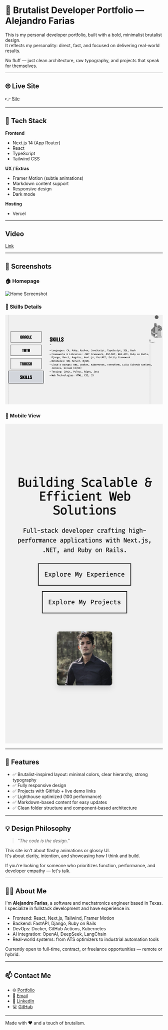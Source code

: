 # 🧱 Brutalist Developer Portfolio — Alejandro Farias

This is my personal developer portfolio, built with a bold, minimalist brutalist design.  
It reflects my personality: direct, fast, and focused on delivering real-world results.

No fluff — just clean architecture, raw typography, and projects that speak for themselves.

---

## 🌐 Live Site

👉 [Site](https://alejandrofarias.netlify.app/)

---

## 🚀 Tech Stack

**Frontend**
- Next.js 14 (App Router)
- React
- TypeScript
- Tailwind CSS

**UX / Extras**
- Framer Motion (subtle animations)
- Markdown content support
- Responsive design
- Dark mode

**Hosting**
- Vercel

---

## Video

[Link](https://youtu.be/_WrD7tvm6w4)

---

## 📸 Screenshots

### 🏠 Homepage
![Home Screenshot](./public/screenshots/home.png)

### 🧠 Skills Details
![Project Screenshot](./public/screenshots/skills.png)

### 📱 Mobile View
![Mobile Screenshot](./public/screenshots/mobile.png)

---

## 🧩 Features

- ✅ Brutalist-inspired layout: minimal colors, clear hierarchy, strong typography
- ✅ Fully responsive design
- ✅ Projects with GitHub + live demo links
- ✅ Lighthouse optimized (100 performance)
- ✅ Markdown-based content for easy updates
- ✅ Clean folder structure and component-based architecture


---

## 💡 Design Philosophy

> *"The code is the design."*

This site isn't about flashy animations or glossy UI.  
It's about clarity, intention, and showcasing how I think and build.

If you're looking for someone who prioritizes function, performance, and developer empathy — let's talk.

---

## 👨‍💻 About Me

I'm **Alejandro Farias**, a software and mechatronics engineer based in Texas.  
I specialize in fullstack development and have experience in:

- Frontend: React, Next.js, Tailwind, Framer Motion
- Backend: FastAPI, Django, Ruby on Rails
- DevOps: Docker, GitHub Actions, Kubernetes
- AI integration: OpenAI, DeepSeek, LangChain
- Real-world systems: from ATS optimizers to industrial automation tools

Currently open to full-time, contract, or freelance opportunities — remote or hybrid.

---

## 📫 Contact Me

- 🌐 [Portfolio](https://alejandrofarias.netlify.app/)
- 📧 [Email](mailto:alejandrofariaslozoya@gmail.com)
- 💼 [LinkedIn](https://www.linkedin.com/in/cfariaslozoya)
- 💻 [GitHub](https://github.com/ElGuitarrero)

---

Made with ❤️ and a touch of brutalism.